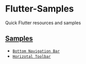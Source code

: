 # Flutter-Samples
Quick Flutter resources and samples

## [Samples](src/README.md)
- [`Bottom Navigation Bar`](src/README.md#bottom_navigation_bar)
- [`Horizotal Toolbar`](src/README.md#horizontal_toolbar)
